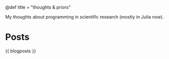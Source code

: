 @def title = "thoughts & priors"

My thoughts about programming in scientific research (mostly in Julia now).

# Posts

{{ blogposts }}
